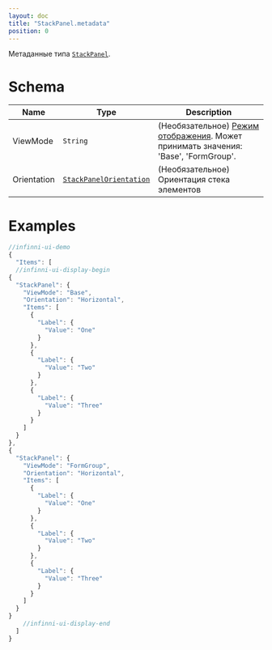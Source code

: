 ```yaml
---
layout: doc
title: "StackPanel.metadata"
position: 0
---
```


Метаданные типа [`StackPanel`](../).

# Schema

|Name|Type|Description|
|----|----|-----------|
|ViewMode|`String`|(Необязательное) [Режим отображения](../../../Core/viewMode/). Может принимать значения: 'Base', 'FormGroup'.|
|Orientation|[`StackPanelOrientation`](../StackPanelOrientation/)|(Необязательное) Ориентация стека элементов|

# Examples

```js
//infinni-ui-demo
{
  "Items": [
  //infinni-ui-display-begin
{
  "StackPanel": {
    "ViewMode": "Base",
    "Orientation": "Horizontal",
    "Items": [
      {
        "Label": {
          "Value": "One"
        }
      },
      {
        "Label": {
          "Value": "Two"
        }
      },
      {
        "Label": {
          "Value": "Three"
        }
      }
    ]
  }
},
{
  "StackPanel": {
    "ViewMode": "FormGroup",
    "Orientation": "Horizontal",
    "Items": [
      {
        "Label": {
          "Value": "One"
        }
      },
      {
        "Label": {
          "Value": "Two"
        }
      },
      {
        "Label": {
          "Value": "Three"
        }
      }
    ]
  }
}
    //infinni-ui-display-end
  ]
}
```